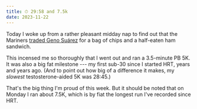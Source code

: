 ```yaml
---
title: ⏱ 29:58 and 7.5k
date: 2023-11-22
---
```


Today I woke up from a rather pleasant midday nap to find out that the Mariners [traded Geno Su&aacute;rez](https://www.mlb.com/news/eugenio-suarez-d-backs-trade) for a bag of chips and a half-eaten ham sandwich.

This incensed me so thoroughly that I went out and ran a 3.5-minute <abbr>PB</abbr> <abbr>5K.</abbr> It was also a big fat milestone --- my first sub-30 since I started HRT, years and years ago. (And to point out how big of a difference it makes, my *slowest* testosterone-aided <abbr>5K</abbr> was 28:45.)

That's the big thing I'm proud of this week. But it should be noted that on Monday I ran about 7.5K, which is by fiat the longest run I've recorded since HRT.
